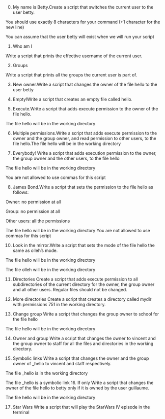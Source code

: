 0. My name is Betty.Create a script that switches the current user to the user betty.

You should use exactly 8 characters for your command (+1 character for the new line)

You can assume that the user betty will exist when we will run your script

1. Who am I

Write a script that prints the effective username of the current user.

2. Groups

Write a script that prints all the groups the current user is part of.

3. New owner.Write a script that changes the owner of the file hello to the user betty

4. Empty!Write a script that creates an empty file called hello.

5. Execute.Write a script that adds execute permission to the owner of the file hello.

The file hello will be in the working directory

6. Multiple permissions.Write a script that adds execute permission to the owner and the group owner, and read permission to other users, to the file hello.The file hello will be in the working directory

7. Everybody! Write a script that adds execution permission to the owner, the group owner and the other users, to the file hello

The file hello will be in the working directory

You are not allowed to use commas for this script

8. James Bond.Write a script that sets the permission to the file hello as follows:

Owner: no permission at all

Group: no permission at all

Other users: all the permissions

The file hello will be in the working directory You are not allowed to use commas for this script

10. Look in the mirror.Write a script that sets the mode of the file hello the same as olleh’s mode.

The file hello will be in the working directory

The file olleh will be in the working directory

11. Directories Create a script that adds execute permission to all subdirectories of the current directory for the owner, the group owner and all other users. Regular files should not be changed.
12. More directories Create a script that creates a directory called mydir with permissions 751 in the working directory.

13. Change group Write a script that changes the group owner to school for the file hello

The file hello will be in the working directory

14. Owner and group Write a script that changes the owner to vincent and the group owner to staff for all the files and directories in the working directory.

15. Symbolic links Write a script that changes the owner and the group owner of _hello to vincent and staff respectively.

The file _hello is in the working directory

The file _hello is a symbolic link
16. If only Write a script that changes the owner of the file hello to betty only if it is owned by the user guillaume.

The file hello will be in the working directory

17. Star Wars Write a script that will play the StarWars IV episode in the terminal


